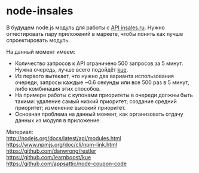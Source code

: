 node-insales
============
В будущем node.js модуль для работы с [API insales.ru](https://wiki.insales.ru/wiki/%D0%9A%D0%BE%D0%BC%D0%B0%D0%BD%D0%B4%D1%8B_API).
Нужно оттестировать пару приложений в маркете, чтобы понять как лучше спроектировать модуль.

На данный момент имеем:
* Количество запросов к API ограничено 500 запросов за 5 минут. Нужна очередь, лучше всего подойдёт [kue](https://github.com/learnboost/kue).
* Из первого вытекает, что нужно два варианта использования очереди, запросы каждые ~0.6 секунды или все 500 раз в 5 минут, либо комбинация этих способов.
* На примере работы с купонами приоритеты в очереди должны быть такими: удаление самый низкий приоритет; создание средний приоритет; изменение высокий приоритет.
* Основная проблема на данный момент, как организовать отдачу данных из модуля в приложение.

Материал:  
http://nodejs.org/docs/latest/api/modules.html  
https://www.npmjs.org/doc/cli/npm-link.html  
https://github.com/danwrong/restler  
https://github.com/learnboost/kue  
https://github.com/appsattic/node-coupon-code
